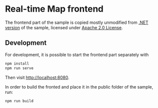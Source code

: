 # Real-time Map frontend

The frontend part of the sample is copied mostly unmodified from [.NET version](https://github.com/asynkron/realtimemap-dotnet) of the sample, licensed under [Apache 2.0 License](frontend-LICENSE).

## Development

For development, it is possible to start the frontend part separately with

```bash
npm install
npm run serve
```

Then visit [http://localhost:8080](http://localhost:8080).

In order to build the fronted and place it in the public folder of the sample, run:

```bash
npm run build
```